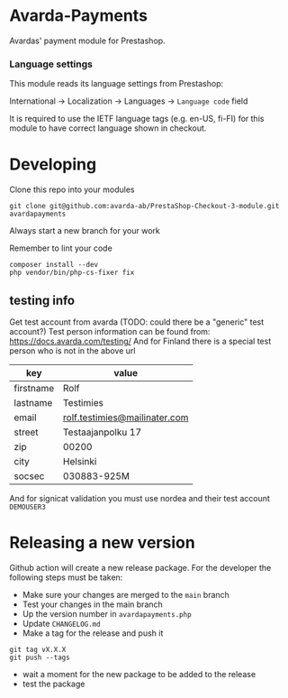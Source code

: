 # Avarda-Payments
Avardas' payment module for Prestashop.

### Language settings

This module reads its language settings from Prestashop:

International -> Localization -> Languages -> `Language code` field

It is required to use the IETF language tags (e.g. en-US, fi-FI) for this module to have correct language shown in checkout.


# Developing

Clone this repo into your modules

```
git clone git@github.com:avarda-ab/PrestaShop-Checkout-3-module.git avardapayments
```

Always start a new branch for your work

Remember to lint your code

```
composer install --dev
php vendor/bin/php-cs-fixer fix
```

## testing info

Get test account from avarda (TODO: could there be a "generic" test account?)
Test person information can be found from: https://docs.avarda.com/testing/
And for Finland there is a special test person who is not in the above url

| key | value |
| ---- | ---- |
| firstname | Rolf |
| lastname | Testimies |
| email | rolf.testimies@mailinater.com |
| street | Testaajanpolku 17 |
| zip | 00200 |
| city | Helsinki |
| socsec | 030883-925M |

And for signicat validation you must use nordea and their test account `DEMOUSER3`

# Releasing a new version

Github action will create a new release package. For the developer the following steps must be taken:

* Make sure your changes are merged to the `main` branch
* Test your changes in the main branch
* Up the version number in `avardapayments.php`
* Update `CHANGELOG.md`
* Make a tag for the release and push it
```
git tag vX.X.X
git push --tags
```
* wait a moment for the new package to be added to the release
* test the package
